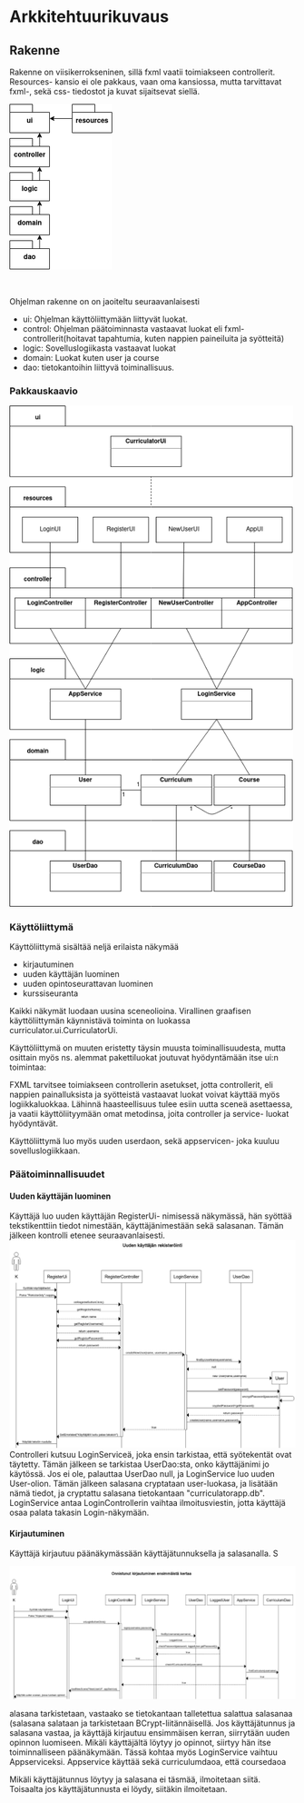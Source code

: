 # Arkkitehtuurikuvaus
## Rakenne


Rakenne on viisikerrokseninen, sillä fxml vaatii toimiakseen controllerit. Resources- kansio ei ole pakkaus, vaan oma kansiossa, mutta tarvittavat fxml-, sekä css- tiedostot ja kuvat sijaitsevat siellä.

<img src=https://raw.githubusercontent.com/nothros/ot-harjoitustyo/master/CurriculatorApp/dokumentaatio/kuvat/kerrosarkkitehtuuri.png>
<p>&nbsp;</p>

<p> Ohjelman rakenne on on jaoiteltu seuraavanlaisesti</p>

  - ui: Ohjelman käyttöliittymään liittyvät luokat.
  - control: Ohjelman päätoiminnasta vastaavat luokat eli fxml- controllerit(hoitavat tapahtumia, kuten nappien paineiluita ja syötteitä)
  - logic: Sovelluslogiikasta vastaavat luokat
  - domain: Luokat kuten user ja course
  - dao: tietokantoihin liittyvä toiminallisuus.
  
### Pakkauskaavio

<img src ="https://raw.githubusercontent.com/nothros/ot-harjoitustyo/master/CurriculatorApp/dokumentaatio/kuvat/paakaavio.png" width="500"> 

### Käyttöliittymä

Käyttöliittymä sisältää neljä erilaista näkymää

   - kirjautuminen
   - uuden käyttäjän luominen
   - uuden opintoseurattavan luominen
   - kurssiseuranta

Kaikki näkymät luodaan uusina sceneolioina.
Virallinen graafisen käyttöliittymän käynnistävä toiminta on luokassa curriculator.ui.CurriculatorUi.

Käyttöliittymä on muuten eristetty täysin muusta toiminallisuudesta, mutta osittain myös ns. alemmat pakettiluokat joutuvat hyödyntämään itse ui:n toimintaa:

FXML tarvitsee toimiakseen controllerin asetukset, jotta controllerit, eli nappien painalluksista ja syötteistä vastaavat luokat voivat käyttää myös logiikkaluokkaa. Lähinnä haasteellisuus tulee esiin uutta sceneä asettaessa, ja vaatii käyttöliityymään omat metodinsa, joita controller ja service- luokat hyödyntävät.


Käyttöliittymä luo myös uuden userdaon, sekä appservicen- joka kuuluu sovelluslogiikkaan.

### Päätoiminnallisuudet
#### Uuden käyttäjän luominen
Käyttäjä luo uuden käyttäjän RegisterUi- nimisessä näkymässä, hän syöttää tekstikenttiin tiedot nimestään, käyttäjänimestään sekä salasanan. Tämän jälkeen kontrolli etenee seuraavanlaisesti.
<img src ="https://raw.githubusercontent.com/nothros/ot-harjoitustyo/master/CurriculatorApp/dokumentaatio/kuvat/uusikayttajakaavio.png">
Controlleri kutsuu LoginServiceä, joka ensin tarkistaa, että syötekentät ovat täytetty. Tämän jälkeen se tarkistaa UserDao:sta, onko käyttäjänimi jo käytössä. Jos ei ole, palauttaa UserDao null, ja LoginService luo uuden User-olion. Tämän jälkeen salasana cryptataan user-luokasa, ja lisätään nämä tiedot, ja cryptattu salasana tietokantaan "curriculatorapp.db". LoginService antaa LoginControllerin vaihtaa ilmoitusviestin, jotta käyttäjä osaa palata takasin Login-näkymään.

#### Kirjautuminen
Käyttäjä kirjautuu päänäkymässään käyttäjätunnuksella ja salasanalla. S

<img src ="https://raw.githubusercontent.com/nothros/ot-harjoitustyo/master/CurriculatorApp/dokumentaatio/kuvat/kirjautuminen.png" width="1000">





alasana tarkistetaan, vastaako se tietokantaan talletettua salattua salasanaa (salasana salataan ja tarkistetaan BCrypt-liitännäisellä. Jos käyttäjätunnus ja salasana vastaa, ja käyttäjä kirjautuu ensimmäisen kerran, siirrytään uuden opinnon luomiseen. Mikäli käyttäjältä löytyy jo opinnot, siirtyy hän itse toiminnalliseen päänäkymään. Tässä kohtaa myös LoginService vaihtuu Appserviceksi. Appservice käyttää sekä curriculumdaoa, että coursedaoa



Mikäli käyttäjätunnus löytyy ja salasana ei täsmää, ilmoitetaan siitä. Toisaalta jos käyttäjätunnusta ei löydy, siitäkin ilmoitetaan.





